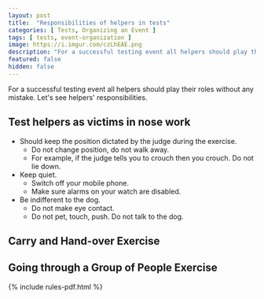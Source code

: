 ```yaml
---
layout: post
title:  "Responsibilities of helpers in tests"
categories: [ Tests, Organizing an Event ]
tags: [ tests, event-organization ]
image: https://i.imgur.com/czLhEAE.png
description: "For a successful testing event all helpers should play their roles without any mistake. Let's see helpers' responsibilities."
featured: false
hidden: false
---
```


For a successful testing event all helpers should play their roles without any mistake. Let's see helpers' responsibilities.

## Test helpers as victims in nose work

* Should keep the position dictated by the judge during the exercise.
    - Do not change position, do not walk away.
    - For example, if the judge tells you to crouch then you crouch. Do not lie down.
* Keep quiet.
  - Switch off your mobile phone.
  - Make sure alarms on your watch are disabled.
* Be indifferent to the dog.
  - Do not make eye contact.
  - Do not pet, touch, push. Do not talk to the dog.

## Carry and Hand-over Exercise

## Going through a Group of People Exercise

{% include rules-pdf.html %}